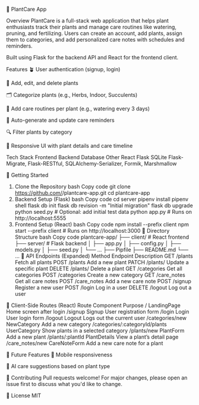 🌿 PlantCare App

Overview
PlantCare is a full-stack web application that helps plant enthusiasts track their plants and manage care routines like watering, pruning, and fertilizing. Users can create an account, add plants, assign them to categories, and add personalized care notes with schedules and reminders.

Built using Flask for the backend API and React for the frontend client.

Features
🪴 User authentication (signup, login)

🌱 Add, edit, and delete plants

🗂 Categorize plants (e.g., Herbs, Indoor, Succulents)

📅 Add care routines per plant (e.g., watering every 3 days)

🔁 Auto-generate and update care reminders

🔍 Filter plants by category

🎨 Responsive UI with plant details and care timeline

Tech Stack
Frontend	Backend	Database	Other
React	Flask	SQLite	Flask-Migrate, Flask-RESTful, SQLAlchemy-Serializer, Formik, Marshmallow

🚀 Getting Started
1. Clone the Repository
bash
Copy code
git clone https://github.com/<your-username>/plantcare-app.git
cd plantcare-app
2. Backend Setup (Flask)
bash
Copy code
cd server
pipenv install
pipenv shell
flask db init
flask db revision -m "Initial migration"
flask db upgrade
python seed.py        # Optional: add initial test data
python app.py         # Runs on http://localhost:5555
3. Frontend Setup (React)
bash
Copy code
npm install --prefix client
npm start --prefix client    # Runs on http://localhost:3000
📁 Directory Structure
bash
Copy code
plantcare-app/
├── client/           # React frontend
├── server/           # Flask backend
│   ├── app.py
│   ├── config.py
│   ├── models.py
│   ├── seed.py
│   └── ...
├── Pipfile
├── README.md
└── ...
🔌 API Endpoints (Expanded)
Method	Endpoint	Description
GET	/plants	Fetch all plants
POST	/plants	Add a new plant
PATCH	/plants/<id>	Update a specific plant
DELETE	/plants/<id>	Delete a plant
GET	/categories	Get all categories
POST	/categories	Create a new category
GET	/care_notes	Get all care notes
POST	/care_notes	Add a new care note
POST	/signup	Register a new user
POST	/login	Log in a user
DELETE	/logout	Log out a user

🧭 Client-Side Routes (React)
Route	Component	Purpose
/	LandingPage	Home screen after login
/signup	Signup	User registration form
/login	Login	User login form
/logout	Logout	Logs out the current user
/categories/new	NewCategory	Add a new category
/categories/:categoryId/plants	UserCategory	Show plants in a selected category
/plants/new	PlantForm	Add a new plant
/plants/:plantId	PlantDetails	View a plant’s detail page
/care_notes/new	CareNoteForm	Add a new care note for a plant

🔮 Future Features
📱 Mobile responsiveness

🧠 AI care suggestions based on plant type

🤝 Contributing
Pull requests welcome! For major changes, please open an issue first to discuss what you'd like to change.

📄 License
MIT

